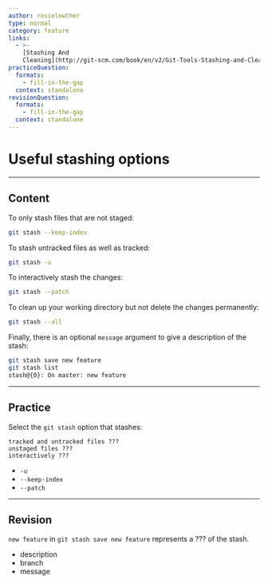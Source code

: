 ```yaml
---
author: rosielowther
type: normal
category: feature
links:
  - >-
    [Stashing And
    Cleaning](http://git-scm.com/book/en/v2/Git-Tools-Stashing-and-Cleaning){documentation}
practiceQuestion:
  formats:
    - fill-in-the-gap
  context: standalone
revisionQuestion:
  formats:
    - fill-in-the-gap
  context: standalone
---
```


# Useful stashing options


---

## Content

To only stash files that are not staged:

```bash
git stash --keep-index
```

To stash untracked files as well as tracked:

```bash
git stash -u
```

To interactively stash the changes:

```bash
git stash --patch
```

To clean up your working directory but not delete the changes permanently:

```bash
git stash --all
```

Finally, there is an optional `message` argument to give a description of the stash:

```bash
git stash save new feature
git stash list
stash@{0}: On master: new feature
```


---

## Practice

Select the `git stash` option that stashes:

```plain-text
tracked and untracked files ??? 
unstaged files ???  
interactively ???  
```

- `-u`
- `--keep-index`
- `--patch`


---

## Revision

`new feature` in `git stash save new feature` represents a ??? of the stash.

- description
- branch
- message
